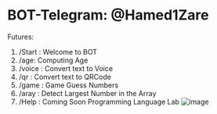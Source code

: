 # BOT-Telegram: @Hamed1Zare
Futures:
1. /Start : Welcome to BOT
2. /age: Computing Age 
3. /voice : Convert text to Voice
4. /qr : Convert text to QRCode
5. /game : Game Guess Numbers
6. /aray : Detect Largest Number in the Array
7. /Help : Coming Soon
Programming Language Lab
![image](https://user-images.githubusercontent.com/56786033/168379563-d6d40442-3584-443e-8785-8ce94e8e67b9.png)
